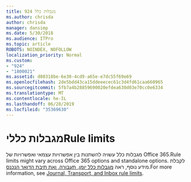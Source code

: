 ```yaml
---
title: מגבלות כלל 924
ms.author: chrisda
author: chrisda
manager: dansimp
ms.date: 5/30/2018
ms.audience: ITPro
ms.topic: article
ROBOTS: NOINDEX, NOFOLLOW
localization_priority: Normal
ms.custom:
- "924"
- "1800021"
ms.assetid: d80318be-6e30-4cd9-a65e-e7dc55f69e69
ms.openlocfilehash: 2de5bdd43ca15ddeeecec61c3d4fd61caa660965
ms.sourcegitcommit: 5fb7a4b28859690020efdea630d03e70cc0e6334
ms.translationtype: MT
ms.contentlocale: he-IL
ms.lasthandoff: 06/28/2019
ms.locfileid: "35369630"
---
```

# <a name="rule-limits"></a><span data-ttu-id="233a0-102">מגבלות כללי</span><span class="sxs-lookup"><span data-stu-id="233a0-102">Rule limits</span></span>

<span data-ttu-id="233a0-103">מגבלות כלל עשויה להשתנות בין אפשרויות עצמאי ואפשרויות של Office 365.</span><span class="sxs-lookup"><span data-stu-id="233a0-103">Rule limits might vary across Office 365 options and standalone options.</span></span> <span data-ttu-id="233a0-104">לקבלת מידע נוסף, ראה [מגבלות כלל יומן, תעבורה, ואת תיבת הדואר הנכנס](https://technet.microsoft.com/library/exchange-online-limits.aspx).</span><span class="sxs-lookup"><span data-stu-id="233a0-104">For more information, see [Journal, Transport, and Inbox rule limits](https://technet.microsoft.com/library/exchange-online-limits.aspx).</span></span>
